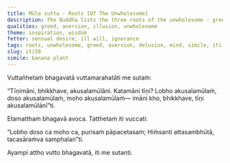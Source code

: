 ```yaml
---
title: Mūla sutta - Roots [Of The Unwholesome]
description: The Buddha lists the three roots of the unwholesome - greed, aversion, and delusion, and explain their effect on the mind with a simile.
qualities: greed, aversion, illusion, unwholesome
theme: inspiration, wisdom
fetter: sensual desire, ill will, ignorance
tags: roots, unwholesome, greed, aversion, delusion, mind, simile, iti
slug: iti50
simile: banana plant
---
```


Vuttañhetaṁ bhagavatā vuttamarahatāti me sutaṁ:

“Tīṇimāni, bhikkhave, akusalamūlāni. Katamāni tīṇi? Lobho akusalamūlaṁ, doso akusalamūlaṁ, moho akusalamūlaṁ— imāni kho, bhikkhave, tīṇi akusalamūlānī”ti.

Etamatthaṁ bhagavā avoca. Tatthetaṁ iti vuccati:

“Lobho doso ca moho ca,
purisaṁ pāpacetasaṁ;
Hiṁsanti attasambhūtā,
tacasāraṁva samphalan”ti.

Ayampi attho vutto bhagavatā, iti me sutanti.
